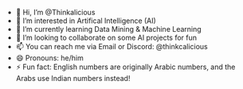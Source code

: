 - 👋 Hi, I’m @Thinkalicious
- 👀 I’m interested in Artifical Intelligence (AI)
- 🌱 I’m currently learning Data Mining & Machine Learning
- 💞️ I’m looking to collaborate on some AI projects for fun
- 📫 You can reach me via Email or Discord: @thinkcalicious
- 😄 Pronouns: he/him
- ⚡ Fun fact: English numbers are originally Arabic numbers, and the Arabs use Indian numbers instead!
